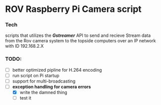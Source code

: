 <h1>ROV Raspberry Pi Camera script</h1> 

### Tech
scripts that utilizes the ***Gstreamer*** API to send and recieve Stream data from the Rov camera system to the topside computers over an IP network with ID 192.168.2.X

### TODO:

 - [ ] better optimized pipline for H.264 encoding
 - [ ] run script on Pi startup 
 - [ ] support for multi-broadcasting
 - [ ] **exception handling for camera errors**
    - [X] write the damned thing
    - [ ] test it